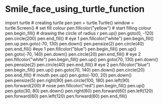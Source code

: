 # Smile_face_using_turtle_function
import turtle  # creating turtle pen pen = turtle.Turtle() window = turtle.Screen()  # set fill colour pen.fillcolor("yellow")  # start filling colour pen.begin_fill()   # drawing the circle of radius r pen.up() pen.goto(0, -120) pen.circle(200)  pen.end_fill()  # eye 1 pen.fillcolor("white") pen.begin_fill() pen.up pen.goto(-70, 130) pen.down() pen.pensize(2) pen.circle(40) pen.end_fill()  #eye 1 pen.fillcolor("blue") pen.begin_fill() pen.up() pen.goto(-70, 140) pen.down() pen.circle(20) pen.end_fill()   # eye 2 pen.fillcolor("white") pen.begin_fill() pen.up() pen.goto(70, 130) pen.down() pen.pensize(2) pen.circle(40) pen.end_fill()  # eye 2 pen.fillcolor("blue") pen.begin_fill() pen.up() pen.goto(70, 140) pen.down() pen.circle(20) pen.end_fill()  # mouth pen.up() pen.goto(-100, 20) pen.down() pen.pensize(5) pen.right(90) pen.circle(100, 180) pen.left(90) pen.forward(200)  # nose pen.fillcolor("red") pen.begin_fill() pen.up() pen.goto(30, 80) pen.down() pen.right(60) pen.forward(60) pen.left(120) pen.forward(60) pen.left(120) pen.forward(60) pen.end_fill()
